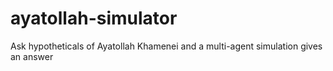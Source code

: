 # ayatollah-simulator
Ask hypotheticals of Ayatollah Khamenei and a multi-agent simulation gives an answer
